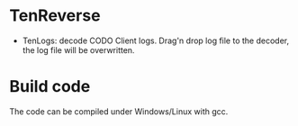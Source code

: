 # TenReverse

* TenLogs: decode CODO Client logs. Drag'n drop log file to the decoder, the log file will be overwritten.


# Build code

The code can be compiled under Windows/Linux with gcc.
